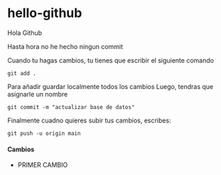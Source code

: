 # hello-github

Hola Github

Hasta hora no he hecho ningun commit

Cuando tu hagas cambios, tu tienes que escribir el siguiente comando

```shell
git add .
```

Para añadir guardar localmente todos los cambios
Luego, tendras que asignarle un nombre

```shell
git commit -m "actualizar base de datos"
```


Finalmente cuadno quieres subir tus cambios, escribes:

```shell
git push -u origin main
```


#### Cambios

- PRIMER CAMBIO
